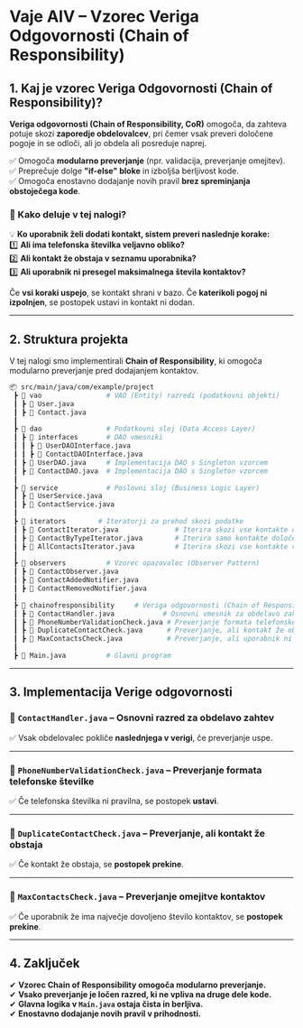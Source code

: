 # **Vaje AIV – Vzorec Veriga Odgovornosti (Chain of Responsibility)**

## **1. Kaj je vzorec Veriga Odgovornosti (Chain of Responsibility)?**
**Veriga odgovornosti (Chain of Responsibility, CoR)** omogoča, da zahteva potuje skozi **zaporedje obdelovalcev**, pri čemer vsak preveri določene pogoje in se odloči, ali jo obdela ali posreduje naprej.  

✅ Omogoča **modularno preverjanje** (npr. validacija, preverjanje omejitev).  
✅ Preprečuje dolge **"if-else" bloke** in izboljša berljivost kode.  
✅ Omogoča enostavno dodajanje novih pravil **brez spreminjanja obstoječega kode**.  

### **🔹 Kako deluje v tej nalogi?**
💡 **Ko uporabnik želi dodati kontakt, sistem preveri naslednje korake:**  
1️⃣ **Ali ima telefonska številka veljavno obliko?**  
2️⃣ **Ali kontakt že obstaja v seznamu uporabnika?**  
3️⃣ **Ali uporabnik ni presegel maksimalnega števila kontaktov?**  

Če **vsi koraki uspejo**, se kontakt shrani v bazo. Če **katerikoli pogoj ni izpolnjen**, se postopek ustavi in kontakt ni dodan.

---

## **2. Struktura projekta**
V tej nalogi smo implementirali **Chain of Responsibility**, ki omogoča modularno preverjanje pred dodajanjem kontaktov.
```bash
📦 src/main/java/com/example/project
 ┣ 📂 vao                # VAO (Entity) razredi (podatkovni objekti)
 ┃ ┣ 📜 User.java
 ┃ ┣ 📜 Contact.java
 ┃
 ┣ 📂 dao                # Podatkovni sloj (Data Access Layer)
 ┃ ┣ 📂 interfaces       # DAO vmesniki
 ┃ ┃ ┣ 📜 UserDAOInterface.java
 ┃ ┃ ┣ 📜 ContactDAOInterface.java
 ┃ ┣ 📜 UserDAO.java     # Implementacija DAO s Singleton vzorcem
 ┃ ┣ 📜 ContactDAO.java  # Implementacija DAO s Singleton vzorcem
 ┃
 ┣ 📂 service            # Poslovni sloj (Business Logic Layer)
 ┃ ┣ 📜 UserService.java
 ┃ ┣ 📜 ContactService.java
 ┃
 ┣ 📂 iterators        # Iteratorji za prehod skozi podatke
 ┃ ┣ 📜 ContactIterator.java              # Iterira skozi vse kontakte določenega uporabnika
 ┃ ┣ 📜 ContactByTypeIterator.java        # Iterira samo kontakte določenega tipa (npr. mobile)
 ┃ ┣ 📜 AllContactsIterator.java          # Iterira skozi vse kontakte vseh uporabnikov
 ┃
 ┣ 📂 observers          # Vzorec opazovalec (Observer Pattern)
 ┃ ┣ 📜 ContactObserver.java
 ┃ ┣ 📜 ContactAddedNotifier.java
 ┃ ┣ 📜 ContactRemovedNotifier.java
 ┃
 ┣ 📂 chainofresponsibility     # Veriga odgovornosti (Chain of Responsibility)
 ┃ ┣ 📜 ContactHandler.java            # Osnovni vmesnik za obdelavo zahtev
 ┃ ┣ 📜 PhoneNumberValidationCheck.java # Preverjanje formata telefonske številke
 ┃ ┣ 📜 DuplicateContactCheck.java      # Preverjanje, ali kontakt že obstaja
 ┃ ┣ 📜 MaxContactsCheck.java           # Preverjanje, ali uporabnik ni presegel omejitve
 ┃
 ┣ 📜 Main.java          # Glavni program
```

---

## **3. Implementacija Verige odgovornosti**
### **📜 `ContactHandler.java` – Osnovni razred za obdelavo zahtev**

✅ Vsak obdelovalec pokliče **naslednjega v verigi**, če preverjanje uspe.  

---

### **📜 `PhoneNumberValidationCheck.java` – Preverjanje formata telefonske številke**

✅ Če telefonska številka ni pravilna, se postopek **ustavi**.  

---

### **📜 `DuplicateContactCheck.java` – Preverjanje, ali kontakt že obstaja**

✅ Če kontakt že obstaja, se **postopek prekine**.  

---

### **📜 `MaxContactsCheck.java` – Preverjanje omejitve kontaktov**

✅ Če uporabnik že ima največje dovoljeno število kontaktov, se **postopek prekine**.  

---

## **4. Zaključek**
✔ **Vzorec Chain of Responsibility omogoča modularno preverjanje.**  
✔ **Vsako preverjanje je ločen razred, ki ne vpliva na druge dele kode.**  
✔ **Glavna logika v `Main.java` ostaja čista in berljiva.**  
✔ **Enostavno dodajanje novih pravil v prihodnosti.**  
